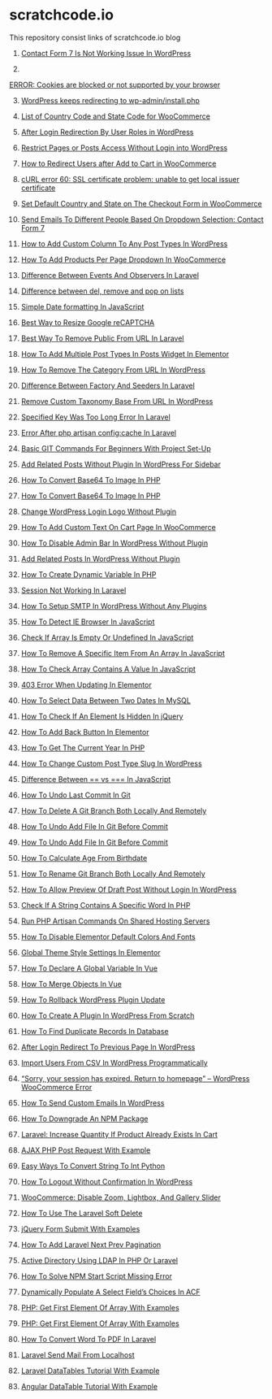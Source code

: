 # scratchcode.io
This repository consist links of scratchcode.io blog

1) <a href="https://www.scratchcode.io/contact-form-7-is-not-working-issues/">Contact Form 7 Is Not Working Issue In WordPress</a>

2) <a href="https://www.scratchcode.io/cookies-are-blocked-or-not-supported-by-your-browser/"> 	
ERROR: Cookies are blocked or not supported by your browser</a>

3) <a href="https://www.scratchcode.io/wordpress-keeps-redirecting-to-wp-admin-install-php/">WordPress keeps redirecting to wp-admin/install.php</a>

4) <a href="https://www.scratchcode.io/list-of-country-code-and-state-code-for-woocommerce/">List of Country Code and State Code for WooCommerce</a>

5) <a href="https://www.scratchcode.io/after-login-redirection-by-user-roles-in-wordpress/">After Login Redirection By User Roles in WordPress</a>

6) <a href="https://www.scratchcode.io/how-to-restrict-pages-or-posts-access-without-login-into-wordpress/">Restrict Pages or Posts Access Without Login into WordPress</a>

7) <a href="https://www.scratchcode.io/how-to-redirect-users-after-add-to-cart/">How to Redirect Users after Add to Cart in WooCommerce</a>

8) <a href="https://www.scratchcode.io/curl-error-ssl-certificate-problem-unable-to-get-local-issuer-certificate/">cURL error 60: SSL certificate problem: unable to get local issuer certificate</a>

9) <a href="https://www.scratchcode.io/set-default-country-and-state-on-the-checkout-form-in-woocommerce/">Set Default Country and State on The Checkout Form in WooCommerce</a>

10) <a href="https://www.scratchcode.io/send-emails-to-different-people-based-on-dropdown-selection-contact-form-7/">Send Emails To Different People Based On Dropdown Selection: Contact Form 7</a>

11) <a href="https://www.scratchcode.io/how-to-add-custom-column-to-any-post-types-in-wordpress/">How to Add Custom Column To Any Post Types In WordPress</a>

12) <a href="https://www.scratchcode.io/add-products-per-page-dropdown-in-woocommerce/">How To Add Products Per Page Dropdown In WooCommerce</a>

13) <a href="https://www.scratchcode.io/difference-between-events-and-observers-in-laravel/">Difference Between Events And Observers In Laravel</a>

14) <a href="https://www.scratchcode.io/difference-between-del-remove-and-pop-on-lists/">Difference between del, remove and pop on lists</a>

15) <a href="https://www.scratchcode.io/simple-date-formatting-in-javascript/">Simple Date formatting In JavaScript</a>

16) <a href="https://www.scratchcode.io/how-to-resize-the-google-recaptcha/">Best Way to Resize Google reCAPTCHA</a>

17) <a href="https://www.scratchcode.io/remove-public-from-url-in-laravel/">Best Way To Remove Public From URL In Laravel</a>

18) <a href="https://www.scratchcode.io/add-multiple-post-types-in-posts-widget-in-elementor/">How To Add Multiple Post Types In Posts Widget In Elementor</a>

19) <a href="https://www.scratchcode.io/how-to-remove-the-category-from-url-in-wordpress/">How To Remove The Category From URL In WordPress</a>

20) <a href="https://www.scratchcode.io/how-to-remove-the-category-from-url-in-wordpress/">Difference Between Factory And Seeders In Laravel</a>

21) <a href="https://www.scratchcode.io/remove-custom-taxonomy-base-from-url/">Remove Custom Taxonomy Base From URL In WordPress</a>

22) <a href="https://www.scratchcode.io/specified-key-too-long-error-in-laravel/">Specified Key Was Too Long Error In Laravel</a>

23) <a href="https://www.scratchcode.io/specified-key-too-long-error-in-laravel/">Error After php artisan config:cache In Laravel</a>

24) <a href="https://www.scratchcode.io/basic-git-commands-for-beginners-with-project-set-up/">Basic GIT Commands For Beginners With Project Set-Up</a>

25) <a href="https://www.scratchcode.io/add-related-posts-without-plugin-in-wordpress-for-sidebar/">Add Related Posts Without Plugin In WordPress For Sidebar</a>

26) <a href="https://www.scratchcode.io/how-to-convert-base64-to-image-in-php/">How To Convert Base64 To Image In PHP</a>

27) <a href="https://www.scratchcode.io/how-to-convert-base64-to-image-in-php/">How To Convert Base64 To Image In PHP</a>

28) <a href="https://www.scratchcode.io/change-wordpress-login-logo-without-plugin/">Change WordPress Login Logo Without Plugin</a>

29) <a href="https://www.scratchcode.io/how-to-add-custom-text-on-cart-page-in-woocommerce/">How To Add Custom Text On Cart Page In WooCommerce</a>

30) <a href="https://www.scratchcode.io/disable-admin-bar-in-wordpress/">How To Disable Admin Bar In WordPress Without Plugin</a>

31) <a href="https://www.scratchcode.io/add-related-posts-in-wordpress-without-plugin/">Add Related Posts In WordPress Without Plugin</a>

32) <a href="https://www.scratchcode.io/how-to-create-dynamic-variable-in-php/">How To Create Dynamic Variable In PHP</a>

33) <a href="https://www.scratchcode.io/session-not-working-in-laravel/">Session Not Working In Laravel</a>

34) <a href="https://www.scratchcode.io/how-to-setup-smtp-in-wordpress-without-any-plugins/">How To Setup SMTP In WordPress Without Any Plugins</a>

35) <a href="https://www.scratchcode.io/how-to-detect-ie-browser-in-javascript/">How To Detect IE Browser In JavaScript</a>

36) <a href="https://www.scratchcode.io/how-to-detect-ie-browser-in-javascript/">Check If Array Is Empty Or Undefined In JavaScript</a>

37) <a href="https://www.scratchcode.io/how-to-remove-a-specific-item-from-an-array-in-javascript/">How To Remove A Specific Item From An Array In JavaScript</a>

38) <a href="https://www.scratchcode.io/how-to-check-array-contains-a-value-in-javascript/">How To Check Array Contains A Value In JavaScript</a>

39) <a href="https://www.scratchcode.io/403-error-when-updating-in-elementor/">403 Error When Updating In Elementor</a>

40) <a href="https://www.scratchcode.io/how-to-select-data-between-two-dates-in-mysql/">How To Select Data Between Two Dates In MySQL</a>

41) <a href="https://www.scratchcode.io/how-to-check-if-an-element-is-hidden-in-jquery/">How To Check If An Element Is Hidden In jQuery</a>

42) <a href="https://www.scratchcode.io/how-to-add-back-button-in-elementor/">How To Add Back Button In Elementor</a>

43) <a href="https://www.scratchcode.io/how-to-get-the-current-year-in-php/">How To Get The Current Year In PHP</a>

44) <a href="https://www.scratchcode.io/how-to-change-custom-post-type-slug-in-wordpress/">How To Change Custom Post Type Slug In WordPress</a>

45) <a href="https://www.scratchcode.io/difference-between-double-equals-vs-triple-equals-in-javascript/">Difference Between == vs === In JavaScript</a>

46) <a href="https://www.scratchcode.io/how-to-undo-last-commit-in-git/">How To Undo Last Commit In Git</a>

47) <a href="https://www.scratchcode.io/how-to-delete-a-git-branch-both-locally-and-remotely/">How To Delete A Git Branch Both Locally And Remotely</a>

48) <a href="https://www.scratchcode.io/how-to-undo-add-file-in-git-before-commit/">How To Undo Add File In Git Before Commit</a>

49) <a href="https://www.scratchcode.io/how-to-undo-add-file-in-git-before-commit/">How To Undo Add File In Git Before Commit</a>

50) <a href="https://www.scratchcode.io/how-to-calculate-age-from-birthdate/">How To Calculate Age From Birthdate</a>

51) <a href="https://www.scratchcode.io/how-to-rename-git-branch-both-locally-and-remotely/">How To Rename Git Branch Both Locally And Remotely</a>

52) <a href="https://www.scratchcode.io/how-to-rename-git-branch-both-locally-and-remotely/">How To Allow Preview Of Draft Post Without Login In WordPress</a>

53) <a href="https://www.scratchcode.io/check-if-a-string-contains-a-specific-word-in-php/">Check If A String Contains A Specific Word In PHP</a>

54) <a href="https://www.scratchcode.io/run-php-artisan-commands-on-shared-hosting-servers/">Run PHP Artisan Commands On Shared Hosting Servers</a>

55) <a href="https://www.scratchcode.io/how-to-disable-elementor-default-colors-and-fonts/">How To Disable Elementor Default Colors And Fonts</a>

56) <a href="https://www.scratchcode.io/global-theme-style-settings-in-elementor/">Global Theme Style Settings In Elementor</a>

57) <a href="https://www.scratchcode.io/how-to-declare-a-global-variable-in-vue/">How To Declare A Global Variable In Vue</a>

58) <a href="https://www.scratchcode.io/how-to-merge-objects-in-vue/">How To Merge Objects In Vue</a>

59) <a href="https://www.scratchcode.io/how-to-rollback-wordpress-plugin-update/">How To Rollback WordPress Plugin Update</a>

60) <a href="https://www.scratchcode.io/how-to-create-a-plugin-in-wordpress-from-scratch/">How To Create A Plugin In WordPress From Scratch</a>

61) <a href="https://www.scratchcode.io/how-to-find-duplicate-records-in-database/">How To Find Duplicate Records In Database</a>

62) <a href="https://www.scratchcode.io/after-login-redirect-to-previous-page-in-wordpress/">After Login Redirect To Previous Page In WordPress</a>

63) <a href="https://www.scratchcode.io/import-users-from-csv-in-wordpress-programmatically/">Import Users From CSV In WordPress Programmatically</a>

64) <a href="https://www.scratchcode.io/sorry-your-session-has-expired-return-to-homepage-wordpress-woocommerce-error/">“Sorry, your session has expired. Return to homepage” – WordPress WooCommerce Error</a>

64) <a href="https://www.scratchcode.io/how-to-send-custom-emails-in-wordpress/">How To Send Custom Emails In WordPress</a>

65) <a href="https://www.scratchcode.io/how-to-downgrade-an-npm-package/">How To Downgrade An NPM Package</a>

66) <a href="https://www.scratchcode.io/increase-quantity-if-product-already-exists-in-cart/">Laravel: Increase Quantity If Product Already Exists In Cart</a>

67) <a href="https://www.scratchcode.io/ajax-php-post-request-with-example/">AJAX PHP Post Request With Example</a>

68) <a href="https://www.scratchcode.io/easy-ways-to-convert-string-to-int-python/">Easy Ways To Convert String To Int Python</a>

69) <a href="https://www.scratchcode.io/how-to-logout-without-confirmation-in-wordpress/">How To Logout Without Confirmation In WordPress</a>

70) <a href="https://www.scratchcode.io/woocommerce-disable-zoom-lightbox-and-gallery-slider/">WooCommerce: Disable Zoom, Lightbox, And Gallery Slider</a>

70) <a href="https://www.scratchcode.io/how-to-use-the-laravel-soft-delete/">How To Use The Laravel Soft Delete</a>

71) <a href="https://www.scratchcode.io/jquery-form-submit-with-examples/">jQuery Form Submit With Examples</a>

72) <a href="https://www.scratchcode.io/laravel-next-prev-pagination/">How To Add Laravel Next Prev Pagination</a>

72) <a href="https://www.scratchcode.io/active-directory-using-ldap-in-php-or-laravel/">Active Directory Using LDAP In PHP Or Laravel</a>

73) <a href="https://www.scratchcode.io/how-to-solve-npm-start-script-missing-error/">How To Solve NPM Start Script Missing Error</a>

74) <a href="https://www.scratchcode.io/dynamically-populate-a-select-fields-choices-in-acf/">Dynamically Populate A Select Field’s Choices In ACF</a>

75) <a href="https://www.scratchcode.io/php-get-first-element-of-array-with-examples/">PHP: Get First Element Of Array With Examples</a>

76) <a href="https://www.scratchcode.io/php-get-first-element-of-array-with-examples/">PHP: Get First Element Of Array With Examples</a>

77) <a href="https://www.scratchcode.io/how-to-convert-word-to-pdf-in-laravel/">How To Convert Word To PDF In Laravel</a>

78) <a href="https://www.scratchcode.io/laravel-send-mail-from-localhost/">Laravel Send Mail From Localhost</a>

79) <a href="https://www.scratchcode.io/laravel-datatables-tutorial-with-example/">Laravel DataTables Tutorial With Example</a>

80) <a href="https://www.scratchcode.io/angular-datatable-tutorial-with-example/">Angular DataTable Tutorial With Example</a>

